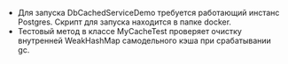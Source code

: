 + Для запуска DbCachedServiceDemo требуется работающий инстанс Postgres. 
  Скрипт для запуска находится в папке docker.
+ Тестовый метод в классе MyCacheTest проверяет очистку внутренней WeakHashMap самодельного кэша
  при срабатывании gc.

